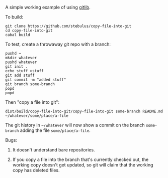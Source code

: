 A simple working example of using [gitlib][1].

To build:

    git clone https://github.com/stebulus/copy-file-into-git
    cd copy-file-into-git
    cabal build

To test, create a throwaway git repo with a branch:

    pushd ~
    mkdir whatever
    pushd whatever
    git init .
    echo stuff >stuff
    git add stuff
    git commit -m "added stuff"
    git branch some-branch
    popd
    popd

Then "copy a file into git":

    dist/build/copy-file-into-git/copy-file-into-git some-branch README.md ~/whatever/some/place/a-file

The git history in `~/whatever` will now show a commit
on the branch `some-branch` adding the file `some/place/a-file`.

Bugs:

1. It doesn't understand bare repositories.

2. If you copy a file into the branch that's currently checked out,
the working copy doesn't get updated, so git will claim that the
working copy has deleted files.

[1]: http://hackage.haskell.org/package/gitlib
